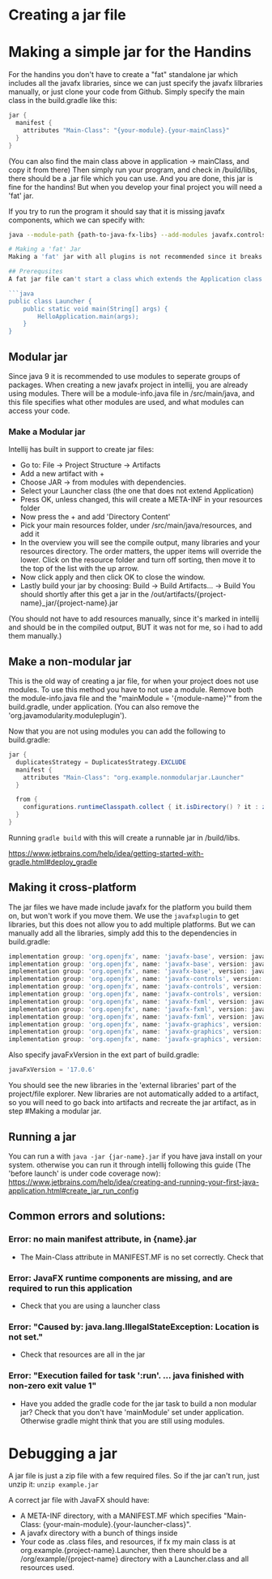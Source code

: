 # Creating a jar file

# Making a simple jar for the Handins

For the handins you don't have to create a "fat" standalone jar which includes all the javafx libraries, since we can just specify the javafx lilbraries manually, or just clone your code from Github.
Simply specify the main class in the build.gradle like this:

```gradle
jar {
  manifest {
    attributes "Main-Class": "{your-module}.{your-mainClass}"
  }
}
```

(You can also find the main class above in application -> mainClass, and copy it from there)
Then simply run your program, and check in /build/libs, there should be a .jar file which you can use.
And you are done, this jar is fine for the handins! But when you develop your final project you will need a 'fat' jar.

If you try to run the program it should say that it is missing javafx components, which we can specify with:

````bash
java --module-path {path-to-java-fx-libs} --add-modules javafx.controls,javafx.fxml -jar {name}.jar```

# Making a 'fat' Jar
Making a 'fat' jar with all plugins is not recommended since it breaks the seperation of modules and there are other solutions like `jlink`, `jpackage` and `native-image`, but for this course you will need to make one, so read on. :)

## Prerequsites
A fat jar file can't start a class which extends the Application class. For this reason you will need to make a launcher class which does not extend anything, and calls the main method of your application. Example of Launcher.java:

```java
public class Launcher {
    public static void main(String[] args) {
        HelloApplication.main(args);
    }
}
````

## Modular jar

Since java 9 it is recommended to use modules to seperate groups of packages. When creating a new javafx project in intellij, you are already using modules. There will be a module-info.java file in /src/main/java, and this file specifies what other modules are used, and what modules can access your code.

### Make a Modular jar

Intellij has built in support to create jar files:

- Go to: File -> Project Structure -> Artifacts
- Add a new artifact with +
- Choose JAR -> from modules with dependencies.
- Select your Launcher class (the one that does not extend Application)
- Press OK, unless changed, this will create a META-INF in your resources folder
- Now press the + and add 'Directory Content'
- Pick your main resources folder, under /src/main/java/resources, and add it
- In the overview you will see the compile output, many libraries and your resources directory. The order matters, the upper items will override the lower. Click on the resource folder and turn off sorting, then move it to the top of the list with the up arrow.
- Now click apply and then click OK to close the window.
- Lastly build your jar by choosing: Build -> Build Artifacts... -> Build
  You should shortly after this get a jar in the /out/artifacts/{project-name}_jar/{project-name}.jar

(You should not have to add resources manually, since it's marked in intellij and should be in the compiled output, BUT it was not for me, so i had to add them manually.)

## Make a non-modular jar

This is the old way of creating a jar file, for when your project does not use modules. To use this method you have to not use a module. Remove both the module-info.java file and the "mainModule = '{module-name}'" from the build.gradle, under application. (You can also remove the 'org.javamodularity.moduleplugin').

Now that you are not using modules you can add the following to build.gradle:

```java
jar {
  duplicatesStrategy = DuplicatesStrategy.EXCLUDE
  manifest {
    attributes "Main-Class": "org.example.nonmodularjar.Launcher"
  }

  from {
    configurations.runtimeClasspath.collect { it.isDirectory() ? it : zipTree(it) }
  }
}
```

Running `gradle build` with this will create a runnable jar in /build/libs.

https://www.jetbrains.com/help/idea/getting-started-with-gradle.html#deploy_gradle

## Making it cross-platform

The jar files we have made include javafx for the platform you build them on, but won't work if you move them. We use the `javafxplugin` to get libraries, but this does not allow you to add multiple platforms. But we can manually add all the libraries, simply add this to the dependencies in build.gradle:

```gradle
implementation group: 'org.openjfx', name: 'javafx-base', version: javaFxVersion, classifier: 'win'
implementation group: 'org.openjfx', name: 'javafx-base', version: javaFxVersion, classifier: 'mac'
implementation group: 'org.openjfx', name: 'javafx-base', version: javaFxVersion, classifier: 'linux'
implementation group: 'org.openjfx', name: 'javafx-controls', version: javaFxVersion, classifier: 'win'
implementation group: 'org.openjfx', name: 'javafx-controls', version: javaFxVersion, classifier: 'mac'
implementation group: 'org.openjfx', name: 'javafx-controls', version: javaFxVersion, classifier: 'linux'
implementation group: 'org.openjfx', name: 'javafx-fxml', version: javaFxVersion, classifier: 'win'
implementation group: 'org.openjfx', name: 'javafx-fxml', version: javaFxVersion, classifier: 'mac'
implementation group: 'org.openjfx', name: 'javafx-fxml', version: javaFxVersion, classifier: 'linux'
implementation group: 'org.openjfx', name: 'javafx-graphics', version: javaFxVersion, classifier: 'win'
implementation group: 'org.openjfx', name: 'javafx-graphics', version: javaFxVersion, classifier: 'mac'
implementation group: 'org.openjfx', name: 'javafx-graphics', version: javaFxVersion, classifier: 'linux'
```

Also specify javaFxVersion in the ext part of build.gradle:

```gradle
javaFxVersion = '17.0.6'
```

You should see the new libraries in the 'external libraries' part of the project/file explorer. New libraries are not automatically added to a artifact, so you will need to go back into artifacts and recreate the jar artifact, as in step #Making a modular jar.

## Running a jar

You can run a with `java -jar {jar-name}.jar` if you have java install on your system. otherwise you can run it through intellij following this guide (The 'before launch' is under code coverage now):
https://www.jetbrains.com/help/idea/creating-and-running-your-first-java-application.html#create_jar_run_config

## Common errors and solutions:

### Error: no main manifest attribute, in {name}.jar

- The Main-Class attribute in MANIFEST.MF is no set correctly. Check that

### Error: JavaFX runtime components are missing, and are required to run this application

- Check that you are using a launcher class

### Error: "Caused by: java.lang.IllegalStateException: Location is not set."

- Check that resources are all in the jar

### Error: "Execution failed for task ':run'. ... java finished with non-zero exit value 1"

- Have you added the gradle code for the jar task to build a non modular jar? Check that you don't have 'mainModule' set under application. Otherwise gradle might think that you are still using modules.

# Debugging a jar

A jar file is just a zip file with a few required files. So if the jar can't run, just unzip it:
`unzip example.jar`

A correct jar file with JavaFX should have:

- A META-INF directory, with a MANIFEST.MF which specifies "Main-Class: {your-main-module}.{your-launcher-class}".
- A javafx directory with a bunch of things inside
- Your code as .class files, and resources, if fx my main class is at org.example.{project-name}.Launcher, then there should be a /org/example/{project-name} directory with a Launcher.class and all resources used.
